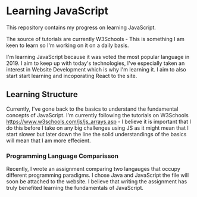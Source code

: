 # Learning JavaScript

This repository contains my progress on learning JavaScript. 

The source of tutorials are currently W3Schools - This is something I am keen to learn so I'm working on it on a daily basis.

I'm learning JavaScript because it was voted the most popular language in 2019. I aim to keep up with today's technologies, I've especially taken an interest in Website Development which is why I'm learning it. I aim to also start start learning and incoporating React to the site.

## Learning Structure

Currently, I've gone back to the basics to understand the fundamental concepts of JavaScript. I'm currently following the tutorials on W3Schools https://www.w3schools.com/js/js_arrays.asp - I believe it is important that I do this before I take on any big challenges using JS as it might mean that I start slower but later down the line the solid understandings of the basics will mean that I am more effecient.

### Programming Language Comparisson

Recently, I wrote an assignment comparing two langauges that occupy different programming paradigms. I chose Java and JavaScript the file will soon be attached to the website. I believe that writing the assignment has truly benefited learning the fundamentals of JavaScript.